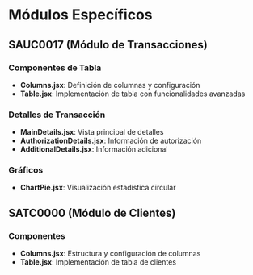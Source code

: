# Módulos Específicos

## SAUC0017 (Módulo de Transacciones)

### Componentes de Tabla
- **Columns.jsx**: Definición de columnas y configuración
- **Table.jsx**: Implementación de tabla con funcionalidades avanzadas

### Detalles de Transacción
- **MainDetails.jsx**: Vista principal de detalles
- **AuthorizationDetails.jsx**: Información de autorización
- **AdditionalDetails.jsx**: Información adicional

### Gráficos
- **ChartPie.jsx**: Visualización estadística circular

## SATC0000 (Módulo de Clientes)

### Componentes
- **Columns.jsx**: Estructura y configuración de columnas
- **Table.jsx**: Implementación de tabla de clientes

